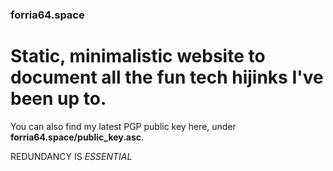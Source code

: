 ### forria64.space
# Static, minimalistic website to document all the fun tech hijinks I've been up to.
You can also find my latest PGP public key here, under **forria64.space/public_key.asc**.

REDUNDANCY IS *ESSENTIAL*
